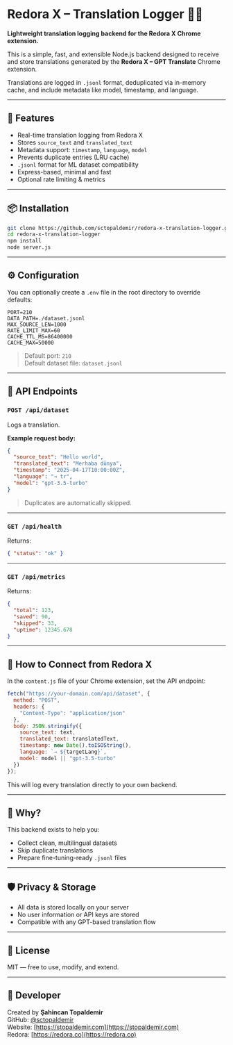 # Redora X – Translation Logger 🧠📡

**Lightweight translation logging backend for the Redora X Chrome extension.**

This is a simple, fast, and extensible Node.js backend designed to receive and store translations generated by the **Redora X – GPT Translate** Chrome extension.

Translations are logged in `.jsonl` format, deduplicated via in-memory cache, and include metadata like model, timestamp, and language.

---

## 🚀 Features

- Real-time translation logging from Redora X  
- Stores `source_text` and `translated_text`  
- Metadata support: `timestamp`, `language`, `model`  
- Prevents duplicate entries (LRU cache)  
- `.jsonl` format for ML dataset compatibility  
- Express-based, minimal and fast  
- Optional rate limiting & metrics

---

## 📦 Installation

```bash
git clone https://github.com/sctopaldemir/redora-x-translation-logger.git
cd redora-x-translation-logger
npm install
node server.js
```

---

## ⚙️ Configuration

You can optionally create a `.env` file in the root directory to override defaults:

```env
PORT=210
DATA_PATH=./dataset.jsonl
MAX_SOURCE_LEN=1000
RATE_LIMIT_MAX=60
CACHE_TTL_MS=86400000
CACHE_MAX=50000
```

> Default port: `210`  
> Default dataset file: `dataset.jsonl`

---

## 📡 API Endpoints

### `POST /api/dataset`

Logs a translation.

**Example request body:**

```json
{
  "source_text": "Hello world",
  "translated_text": "Merhaba dünya",
  "timestamp": "2025-04-17T10:00:00Z",
  "language": "→ tr",
  "model": "gpt-3.5-turbo"
}
```

> Duplicates are automatically skipped.

---

### `GET /api/health`

Returns:

```json
{ "status": "ok" }
```

---

### `GET /api/metrics`

Returns:

```json
{
  "total": 123,
  "saved": 90,
  "skipped": 33,
  "uptime": 12345.678
}
```

---

## 🔌 How to Connect from Redora X

In the `content.js` file of your Chrome extension, set the API endpoint:

```js
fetch("https://your-domain.com/api/dataset", {
  method: "POST",
  headers: {
    "Content-Type": "application/json"
  },
  body: JSON.stringify({
    source_text: text,
    translated_text: translatedText,
    timestamp: new Date().toISOString(),
    language: `→ ${targetLang}`,
    model: model || "gpt-3.5-turbo"
  })
});
```

This will log every translation directly to your own backend.

---

## 🧠 Why?

This backend exists to help you:

- Collect clean, multilingual datasets  
- Skip duplicate translations  
- Prepare fine-tuning-ready `.jsonl` files

---

## 🛡️ Privacy & Storage

- All data is stored locally on your server  
- No user information or API keys are stored  
- Compatible with any GPT-based translation flow

---

## 📄 License

MIT — free to use, modify, and extend.

---

## 👤 Developer

Created by **Şahincan Topaldemir**  
GitHub: [@sctopaldemir](https://github.com/sctopaldemir)  
Website: [https://stopaldemir.com](https://stopaldemir.com)  
Redora: [https://redora.co](https://redora.co)
